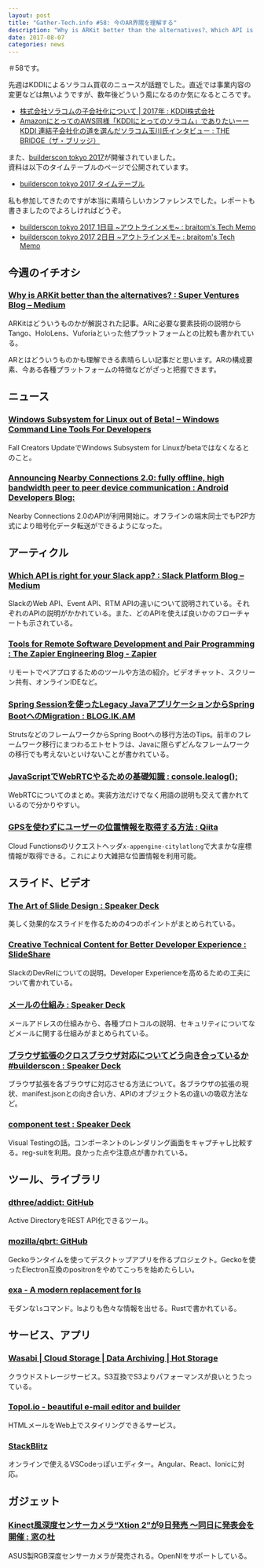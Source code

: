 ```yaml
---
layout: post
title: "Gather-Tech.info #58: 今のAR界隈を理解する"
description: "Why is ARKit better than the alternatives?、Which API is right for your Slack app? など"
date: 2017-08-07
categories: news
---
```


＃58です。

先週はKDDIによるソラコム買収のニュースが話題でした。直近では事業内容の変更などは無いようですが、数年後どういう風になるのか気になるところです。

- [株式会社ソラコムの子会社化について | 2017年 : KDDI株式会社](http://news.kddi.com/kddi/corporate/newsrelease/2017/08/02/2607.html)
- [AmazonにとってのAWS同様「KDDIにとってのソラコム」でありたいーーKDDI 連結子会社化の道を選んだソラコム玉川氏インタビュー : THE BRIDGE（ザ・ブリッジ）](http://thebridge.jp/2017/08/interview-with-ken-tamagawa-soracom)

また、[builderscon tokyo 2017](https://builderscon.io/tokyo/2017)が開催されていました。  
資料は以下のタイムテーブルのページで公開されています。

- [builderscon tokyo 2017 タイムテーブル](https://builderscon.io/tokyo/2017/timetable?date=2017-08-04)

私も参加してきたのですが本当に素晴らしいカンファレンスでした。レポートも書きましたのでよろしければどうぞ。

- [builderscon tokyo 2017 1日目 ~アウトラインメモ~ : braitom's Tech Memo](http://braitom.hatenablog.com/entry/2017/08/04/235630)
- [builderscon tokyo 2017 2日目 ~アウトラインメモ~ : braitom's Tech Memo](http://braitom.hatenablog.com/entry/2017/08/05/220947)

## 今週のイチオシ

### [Why is ARKit better than the alternatives? : Super Ventures Blog – Medium](https://medium.com/super-ventures-blog/why-is-arkit-better-than-the-alternatives-af8871889d6a)

ARKitはどういうものかが解説された記事。ARに必要な要素技術の説明からTango、HoloLens、Vuforiaといった他プラットフォームとの比較も書かれている。

ARとはどういうものかも理解できる素晴らしい記事だと思います。ARの構成要素、今ある各種プラットフォームの特徴などがざっと把握できます。

## ニュース

### [Windows Subsystem for Linux out of Beta! – Windows Command Line Tools For Developers](https://blogs.msdn.microsoft.com/commandline/2017/07/28/windows-subsystem-for-linux-out-of-beta/)

Fall Creators UpdateでWindows Subsystem for Linuxがbetaではなくなるとのこと。

### [Announcing Nearby Connections 2.0: fully offline, high bandwidth peer to peer device communication : Android Developers Blog:](https://android-developers.googleblog.com/2017/07/announcing-nearby-connections-20-fully.html)

Nearby Connections 2.0のAPIが利用開始に。オフラインの端末同士でもP2P方式により暗号化データ転送ができるようになった。

## アーティクル

### [Which API is right for your Slack app? : Slack Platform Blog – Medium](https://medium.com/slack-developer-blog/getting-started-with-slacks-apis-f930c73fc889)

SlackのWeb API、Event API、RTM APIの違いについて説明されている。それぞれのAPIの説明がかかれている。また、どのAPIを使えば良いかのフローチャートも示されている。

### [Tools for Remote Software Development and Pair Programming : The Zapier Engineering Blog - Zapier](https://zapier.com/engineering/remote-dev-tools/)

リモートでペアプロするためのツールや方法の紹介。ビデオチャット、スクリーン共有、オンラインIDEなど。

### [Spring Sessionを使ったLegacy JavaアプリケーションからSpring BootへのMigration : BLOG.IK.AM](https://blog.ik.am/entries/431)

StrutsなどのフレームワークからSpring Bootへの移行方法のTips。前半のフレームワーク移行にまつわるエトセトラは、Javaに限らずどんなフレームワークの移行でも考えないといけないことが書かれている。

### [JavaScriptでWebRTCやるための基礎知識 : console.lealog();](http://lealog.hateblo.jp/entry/2017/06/05/102203)

WebRTCについてのまとめ。実装方法だけでなく用語の説明も交えて書かれているので分かりやすい。

### [GPSを使わずにユーザーの位置情報を取得する方法 : Qiita](http://qiita.com/plasticstraw/items/bb60fa645c807234d33f)

Cloud Functionsのリクエストヘッダ`x-appengine-citylatlong`で大まかな座標情報が取得できる。これにより大雑把な位置情報を利用可能。

## スライド、ビデオ

### [The Art of Slide Design : Speaker Deck](https://speakerdeck.com/mseckington/the-art-of-slide-design)

美しく効果的なスライドを作るための4つのポイントがまとめられている。

### [Creative Technical Content for Better Developer Experience : SlideShare](https://www.slideshare.net/tomomi/creative-technical-content-for-better-developer-experience)

SlackのDevRelについての説明。Developer Experienceを高めるための工夫について書かれている。

### [メールの仕組み : Speaker Deck](https://speakerdeck.com/utsushiiro/merufalseshi-zu-mi)

メールアドレスの仕組みから、各種プロトコルの説明、セキュリティについてなどメールに関する仕組みがまとめられている。

### [ブラウザ拡張のクロスブラウザ対応についてどう向き合っているか #builderscon : Speaker Deck](https://speakerdeck.com/pastak/burauzakuo-zhang-falsekurosuburauzadui-ying-nituitedouxiang-kihe-tuteiruka-number-builderscon)

ブラウザ拡張を各ブラウザに対応させる方法について。各ブラウザの拡張の現状、manifest.jsonとの向き合い方、APIのオブジェクト名の違いの吸収方法など。

### [component test : Speaker Deck](https://speakerdeck.com/bokuweb/component-test)

Visual Testingの話。コンポーネントのレンダリング画面をキャプチャし比較する。reg-suitを利用。良かった点や注意点が書かれている。

## ツール、ライブラリ

### [dthree/addict: GitHub](https://github.com/dthree/addict)

Active DirectoryをREST API化できるツール。

### [mozilla/qbrt: GitHub](https://github.com/mozilla/qbrt)

Geckoランタイムを使ってデスクトップアプリを作るプロジェクト。Geckoを使ったElectron互換のpositronをやめてこっちを始めたらしい。

### [exa - A modern replacement for ls](https://the.exa.website/)

モダンな`ls`コマンド。lsよりも色々な情報を出せる。Rustで書かれている。

## サービス、アプリ

### [Wasabi | Cloud Storage | Data Archiving | Hot Storage](https://wasabi.com/)

クラウドストレージサービス。S3互換でS3よりパフォーマンスが良いとうたっている。

### [Topol.io - beautiful e-mail editor and builder](https://topol.io/)

HTMLメールをWeb上でスタイリングできるサービス。

### [StackBlitz](https://stackblitz.com/)

オンラインで使えるVSCodeっぽいエディター。Angular、React、Ionicに対応。

## ガジェット

### [Kinect風深度センサーカメラ“Xtion 2”が9日発売 ～同日に発表会を開催 : 窓の杜](http://forest.watch.impress.co.jp/docs/news/1074058.html)

ASUS製RGB深度センサーカメラが発売される。OpenNIをサポートしている。
